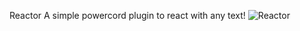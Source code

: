 Reactor
A simple powercord plugin to react with any text!
![Reactor](https://tools.hvh.software/0550aA5.png)
